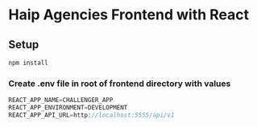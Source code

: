 # Haip Agencies Frontend with React

## Setup

```bash
npm install
```

### Create .env file in root of frontend directory with values

```js
REACT_APP_NAME=CHALLENGER_APP
REACT_APP_ENVIRONMENT=DEVELOPMENT
REACT_APP_API_URL=http://localhost:5555/api/v1
```
